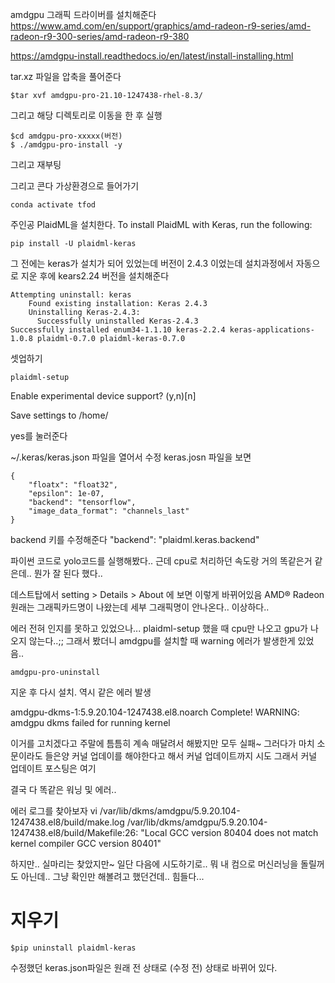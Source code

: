 amdgpu 그래픽 드라이버를 설치해준다
https://www.amd.com/en/support/graphics/amd-radeon-r9-series/amd-radeon-r9-300-series/amd-radeon-r9-380

https://amdgpu-install.readthedocs.io/en/latest/install-installing.html

tar.xz 파일을 압축을 풀어준다
```
$tar xvf amdgpu-pro-21.10-1247438-rhel-8.3/
```


그리고 해당 디렉토리로 이동을 한 후 실행
```
$cd amdgpu-pro-xxxxx(버전)
$ ./amdgpu-pro-install -y
```

그리고 재부팅

그리고 콘다 가상환경으로 들어가기
```
conda activate tfod
```

주인공 PlaidML을 설치한다. 
To install PlaidML with Keras, run the following:
```
pip install -U plaidml-keras
```

그 전에는 keras가 설치가 되어 있었는데 버전이 2.4.3 이었는데 설치과정에서 자동으로 지운 후에 
kears2.24 버전을 설치해준다

```
Attempting uninstall: keras
    Found existing installation: Keras 2.4.3
    Uninstalling Keras-2.4.3:
      Successfully uninstalled Keras-2.4.3
Successfully installed enum34-1.1.10 keras-2.2.4 keras-applications-1.0.8 plaidml-0.7.0 plaidml-keras-0.7.0
```

셋업하기
```
plaidml-setup
```

Enable experimental device support? (y,n)[n]

Save settings to /home/

yes를 눌러준다 

~/.keras/keras.json 파일을 열어서 수정
keras.josn 파일을 보면
```
{
    "floatx": "float32",
    "epsilon": 1e-07,
    "backend": "tensorflow",
    "image_data_format": "channels_last"
}
```
backend 키를 수정해준다 
 "backend": "plaidml.keras.backend"


파이썬 코드로 yolo코드를 실행해봤다.. 근데 cpu로 처리하던 속도랑 거의 똑같은거 같은데..
뭔가 잘 된다 했다..

데스트탑에서 setting > Details > About 에 보면
이렇게 바뀌어있음
AMD® Radeon
원래는 그래픽카드명이 나왔는데 세부 그래픽명이 안나온다.. 이상하다..

에러 전혀 인지를 못하고 있었으나... plaidml-setup 했을 때 cpu만 나오고 gpu가 나오지 않는다..;;
그래서 봤더니 amdgpu를 설치할 때 warning 에러가 발생한게 있었음..
```
amdgpu-pro-uninstall 
```

지운 후 다시 설치. 역시 같은 에러 발생

amdgpu-dkms-1:5.9.20.104-1247438.el8.noarch
Complete!
WARNING: amdgpu dkms failed for running kernel

이거를 고치겠다고 주말에 틈틈히 계속 매달려서 해봤지만 모두 실패~
그러다가 마치 소문이라도 들은양 커널 업데이를 해야한다고 해서 커널 업데이트까지 시도
그래서 커널 업데이트 포스팅은 여기

결국 다 똑같은 워닝 및 에러..

에러 로그를 찾아보자
vi /var/lib/dkms/amdgpu/5.9.20.104-1247438.el8/build/make.log
  /var/lib/dkms/amdgpu/5.9.20.104-1247438.el8/build/Makefile:26: "Local GCC version 80404 does not match kernel compiler GCC version 80401"

하지만.. 실마리는 찾았지만~
일단 다음에 시도하기로.. 뭐 내 컴으로 머신러닝을 돌릴꺼도 아닌데.. 그냥 확인만 해볼려고 했던건데..
힘들다...


# 지우기
```shell
$pip uninstall plaidml-keras
```
수정했던 keras.json파일은 원래 전 상태로 (수정 전) 상태로 바뀌어 있다. 

